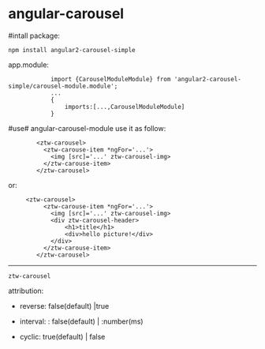 # angular-carousel

#intall package:

`npm install angular2-carousel-simple`


app.module:
            
                import {CarouselModuleModule} from 'angular2-carousel-simple/carousel-module.module';
                ...
                {
                    imports:[...,CarouselModuleModule]
                }

#use#
angular-carousel-module
    use it as follow:
    
            <ztw-carousel>
              <ztw-carouse-item *ngFor='...'>
                <img [src]='...' ztw-carousel-img>
              </ztw-carouse-item>
            </ztw-carousel>
or:
    
         <ztw-carousel>
              <ztw-carouse-item *ngFor='...'>
                <img [src]='...' ztw-carousel-img>
                <div ztw-carousel-header>
                    <h1>title</h1>
                    <div>hello picture!</div>
                </div>
              </ztw-carouse-item>
            </ztw-carousel>
            
 ***
 `ztw-carousel`
 
 
 attribution:
 
 
* reverse: false(default) |true

* interval: :  false(default) | :number(ms)

* cyclic:  true(default) | false
